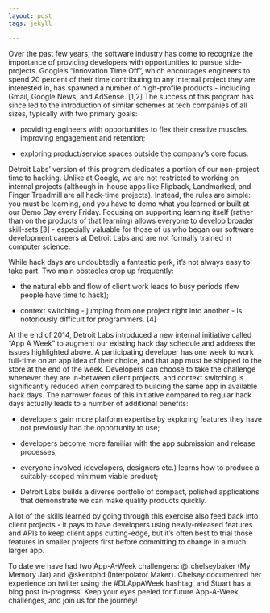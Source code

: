 ```yaml
---
layout: post
tags: jekyll

---
```


Over the past few years, the software industry has come to recognize the importance of providing developers with opportunities to pursue side-projects. Google’s “Innovation Time Off”, which encourages engineers to spend 20 percent of their time contributing to any internal project they are interested in, has spawned a number of high-profile products - including Gmail, Google News, and AdSense. [1,2] The success of this program has since led to the introduction of similar schemes at tech companies of all sizes, typically with two primary goals:

- providing engineers with opportunities to flex their creative muscles, improving engagement and retention;

- exploring product/service spaces outside the company’s core focus.

Detroit Labs’ version of this program dedicates a portion of our non-project time to hacking. Unlike at Google, we are not restricted to working on internal projects (although in-house apps like Flipback, Landmarked, and Finger Treadmill are all hack-time projects). Instead, the rules are simple: you must be learning, and you have to demo what you learned or built at our Demo Day every Friday. Focusing on supporting learning itself (rather than on the products of that learning) allows everyone to develop broader skill-sets [3] - especially valuable for those of us who began our software development careers at Detroit Labs and are not formally trained in computer science.

While hack days are undoubtedly a fantastic perk, it’s not always easy to take part. Two main obstacles crop up frequently:

- the natural ebb and flow of client work leads to busy periods (few people have time to hack);

- context switching - jumping from one project right into another - is notoriously difficult for programmers. [4]

At the end of 2014, Detroit Labs introduced a new internal initiative called “App A Week” to augment our existing hack day schedule and address the issues highlighted above. A participating developer has one week to work full-time on an app idea of their choice, and that app must be shipped to the store at the end of the week. Developers can choose to take the challenge whenever they are in-between client projects, and context switching is significantly reduced when compared to building the same app in available hack days. The narrower focus of this initiative compared to regular hack days actually leads to a number of additional benefits:

- developers gain more platform expertise by exploring features they have not previously had the opportunity to use;

- developers become more familiar with the app submission and release processes;

- everyone involved (developers, designers etc.) learns how to produce a suitably-scoped minimum viable product;

- Detroit Labs builds a diverse portfolio of compact, polished applications that demonstrate we can make quality products quickly.

A lot of the skills learned by going through this exercise also feed back into client projects - it pays to have developers using newly-released features and APIs to keep client apps cutting-edge, but it’s often best to trial those features in smaller projects first before committing to change in a much larger app.

To date we have had two App-A-Week challengers: @_chelseybaker (My Memory Jar) and @skentphd (Interpolator Maker). Chelsey documented her experience on twitter using the #DLAppAWeek hashtag, and Stuart has a blog post in-progress. Keep your eyes peeled for future App-A-Week challenges, and join us for the journey!